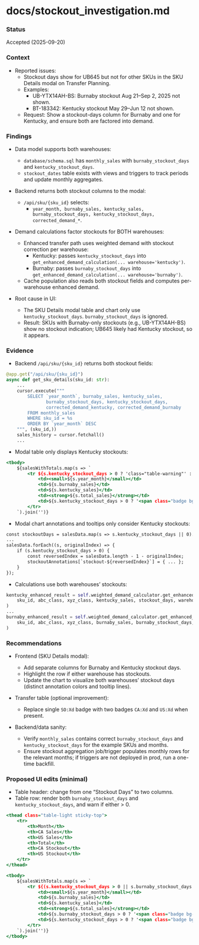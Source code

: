 # docs/stockout_investigation.md

### Status
Accepted (2025-09-20)

### Context
- Reported issues:
  - Stockout days show for UB645 but not for other SKUs in the SKU Details modal on Transfer Planning.
  - Examples:
    - UB-YTX14AH-BS: Burnaby stockout Aug 21–Sep 2, 2025 not shown.
    - BT-183342: Kentucky stockout May 29–Jun 12 not shown.
  - Request: Show a stockout-days column for Burnaby and one for Kentucky, and ensure both are factored into demand.

### Findings

- Data model supports both warehouses:
  - `database/schema.sql` has `monthly_sales` with `burnaby_stockout_days` and `kentucky_stockout_days`.
  - `stockout_dates` table exists with views and triggers to track periods and update monthly aggregates.

- Backend returns both stockout columns to the modal:
  - `/api/sku/{sku_id}` selects:
    - `year_month, burnaby_sales, kentucky_sales, burnaby_stockout_days, kentucky_stockout_days, corrected_demand_*`.

- Demand calculations factor stockouts for BOTH warehouses:
  - Enhanced transfer path uses weighted demand with stockout correction per warehouse:
    - Kentucky: passes `kentucky_stockout_days` into `get_enhanced_demand_calculation(... warehouse='kentucky')`.
    - Burnaby: passes `burnaby_stockout_days` into `get_enhanced_demand_calculation(... warehouse='burnaby')`.
  - Cache population also reads both stockout fields and computes per-warehouse enhanced demand.

- Root cause in UI:
  - The SKU Details modal table and chart only use `kentucky_stockout_days`. `burnaby_stockout_days` is ignored.
  - Result: SKUs with Burnaby-only stockouts (e.g., UB-YTX14AH-BS) show no stockout indication; UB645 likely had Kentucky stockout, so it appears.

### Evidence

- Backend `/api/sku/{sku_id}` returns both stockout fields:
```588:635:backend/main.py
@app.get("/api/sku/{sku_id}")
async def get_sku_details(sku_id: str):
    ...
    cursor.execute("""
        SELECT `year_month`, burnaby_sales, kentucky_sales,
               burnaby_stockout_days, kentucky_stockout_days,
               corrected_demand_kentucky, corrected_demand_burnaby
        FROM monthly_sales
        WHERE sku_id = %s
        ORDER BY `year_month` DESC
    """, (sku_id,))
    sales_history = cursor.fetchall()
    ...
```

- Modal table only displays Kentucky stockouts:
```1516:1523:frontend/transfer-planning.html
<tbody>
    ${salesWithTotals.map(s => `
        <tr ${s.kentucky_stockout_days > 0 ? 'class="table-warning"' : ''}>
            <td><small>${s.year_month}</small></td>
            <td>${s.burnaby_sales}</td>
            <td>${s.kentucky_sales}</td>
            <td><strong>${s.total_sales}</strong></td>
            <td>${s.kentucky_stockout_days > 0 ? '<span class="badge bg-warning">' + s.kentucky_stockout_days + '</span>' : '-'}</td>
        </tr>
    `).join('')}
```

- Modal chart annotations and tooltips only consider Kentucky stockouts:
```1586:1603:frontend/transfer-planning.html
const stockoutDays = salesData.map(s => s.kentucky_stockout_days || 0).reverse();
...
salesData.forEach((s, originalIndex) => {
    if (s.kentucky_stockout_days > 0) {
        const reversedIndex = salesData.length - 1 - originalIndex;
        stockoutAnnotations[`stockout-${reversedIndex}`] = { ... };
    }
});
```

- Calculations use both warehouses’ stockouts:
```1266:1331:backend/calculations.py
kentucky_enhanced_result = self.weighted_demand_calculator.get_enhanced_demand_calculation(
    sku_id, abc_class, xyz_class, kentucky_sales, stockout_days, warehouse='kentucky'
)
...
burnaby_enhanced_result = self.weighted_demand_calculator.get_enhanced_demand_calculation(
    sku_id, abc_class, xyz_class, burnaby_sales, burnaby_stockout_days, warehouse='burnaby'
)
```

### Recommendations

- Frontend (SKU Details modal):
  - Add separate columns for Burnaby and Kentucky stockout days.
  - Highlight the row if either warehouse has stockouts.
  - Update the chart to visualize both warehouses’ stockout days (distinct annotation colors and tooltip lines).

- Transfer table (optional improvement):
  - Replace single `SO:Xd` badge with two badges `CA:Xd` and `US:Xd` when present.

- Backend/data sanity:
  - Verify `monthly_sales` contains correct `burnaby_stockout_days` and `kentucky_stockout_days` for the example SKUs and months.
  - Ensure stockout aggregation job/trigger populates monthly rows for the relevant months; if triggers are not deployed in prod, run a one-time backfill.

### Proposed UI edits (minimal)

- Table header: change from one “Stockout Days” to two columns.
- Table row: render both `burnaby_stockout_days` and `kentucky_stockout_days`, and warn if either > 0.
```1508:1514:frontend/transfer-planning.html
<thead class="table-light sticky-top">
    <tr>
        <th>Month</th>
        <th>CA Sales</th>
        <th>US Sales</th>
        <th>Total</th>
        <th>CA Stockout</th>
        <th>US Stockout</th>
    </tr>
</thead>
```

```1516:1523:frontend/transfer-planning.html
<tbody>
    ${salesWithTotals.map(s => `
        <tr ${(s.kentucky_stockout_days > 0 || s.burnaby_stockout_days > 0) ? 'class="table-warning"' : ''}>
            <td><small>${s.year_month}</small></td>
            <td>${s.burnaby_sales}</td>
            <td>${s.kentucky_sales}</td>
            <td><strong>${s.total_sales}</strong></td>
            <td>${s.burnaby_stockout_days > 0 ? '<span class="badge bg-warning">' + s.burnaby_stockout_days + '</span>' : '-'}</td>
            <td>${s.kentucky_stockout_days > 0 ? '<span class="badge bg-warning">' + s.kentucky_stockout_days + '</span>' : '-'}</td>
        </tr>
    `).join('')}
</tbody>